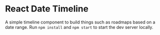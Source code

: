 # React Date Timeline

A simple timeline component to build things such as roadmaps based on a date range.
Run `npm install` and `npm start` to start the dev server locally.
